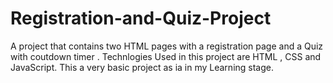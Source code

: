 # Registration-and-Quiz-Project
A project that contains two HTML pages with a registration page and a Quiz with coutdown timer . Technlogies Used in this project are HTML , CSS and JavaScript. This a very basic project as ia in my Learning stage.

